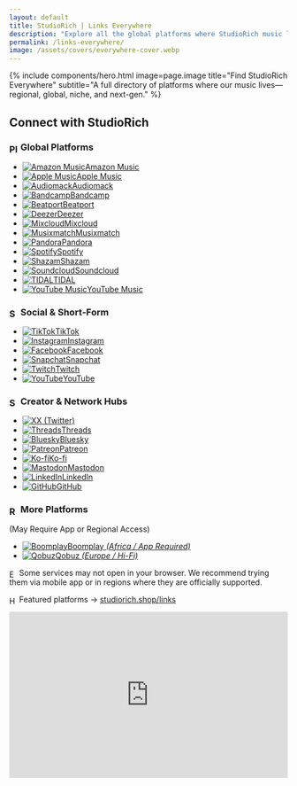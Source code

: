 ```yaml
---
layout: default
title: StudioRich | Links Everywhere
description: "Explore all the global platforms where StudioRich music lives – from Boomplay to Qobuz, Mdundo, and more."
permalink: /links-everywhere/
image: /assets/covers/everywhere-cover.webp
---
```


{% include components/hero.html
  image=page.image
  title="Find StudioRich Everywhere"
  subtitle="A full directory of platforms where our music lives—regional, global, niche, and next-gen."
%}



  <section class="link-hub">
<h2>Connect with StudioRich</h2>

<!-- Global Platforms -->
<h3><img src="/assets/icons/planet-earth.svg" alt="Planet Earth icon" style="width: 1em; vertical-align: middle;" /> Global Platforms</h3>
<ul class="link-list">
  <li><a href="https://music.amazon.co.uk/artists/B0DQR9S993/studiorich" target="_blank"><img src="/assets/icons/amazon-music.svg" alt="Amazon Music"><span>Amazon Music</span></a></li>
  <li><a href="https://music.apple.com/us/artist/studiorich/1785907828" target="_blank"><img src="/assets/icons/apple-music.svg" alt="Apple Music"><span>Apple Music</span></a></li>
  <li><a href="https://audiomack.com/studiorich" target="_blank"><img src="/assets/icons/audiomack.svg" alt="Audiomack"><span>Audiomack</span></a></li>
  <li><a href="https://studiorich.bandcamp.com" target="_blank"><img src="/assets/icons/bandcamp.svg" alt="Bandcamp"><span>Bandcamp</span></a></li>
  <li><a href="https://www.beatport.com/artist/studiorich/1278105" target="_blank"><img src="/assets/icons/beatport.svg" alt="Beatport"><span>Beatport</span></a></li>
  <li><a href="https://www.deezer.com/us/artist/294319151" target="_blank"><img src="/assets/icons/deezer.svg" alt="Deezer"><span>Deezer</span></a></li>
  <li><a href="https://www.mixcloud.com/studiorich" target="_blank"><img src="/assets/icons/mixcloud.svg" alt="Mixcloud"><span>Mixcloud</span></a></li>
  <li><a href="https://www.musixmatch.com/artist/StudioRich" target="_blank"><img src="/assets/icons/musixmatch.svg" alt="Musixmatch"><span>Musixmatch</span></a></li>
  <li><a href="https://www.pandora.com/artist/studiorich/ARZ563fvKk56m6Z" target="_blank"><img src="/assets/icons/pandora.svg" alt="Pandora"><span>Pandora</span></a></li>
  <li><a href="https://open.spotify.com/artist/55NPQkvFCSFrE7eZuzlzqT" target="_blank"><img src="/assets/icons/spotify.svg" alt="Spotify"><span>Spotify</span></a></li>
  <li><a href="https://www.shazam.com/artist/studiorich/1785907828" target="_blank"><img src="/assets/icons/shazam.svg" alt="Shazam"><span>Shazam</span></a></li>
  <li><a href="https://soundcloud.com/studiorich" target="_blank"><img src="/assets/icons/soundcloud.svg" alt="Soundcloud"><span>Soundcloud</span></a></li>
  <li><a href="https://tidal.com/browse/artist/studiorich" target="_blank"><img src="/assets/icons/tidal.svg" alt="TIDAL"><span>TIDAL</span></a></li>
  <li><a href="https://music.youtube.com/channel/UCvLh5_MPChww6fgXlsOG9qA" target="_blank"><img src="/assets/icons/youtube-music.svg" alt="YouTube Music"><span>YouTube Music</span></a></li>
</ul>


<!-- 📱 Social & Short-Form -->
<h3><img src="/assets/icons/satelitedish.svg" alt="Satelite Dish icon" style="width: 1em; vertical-align: middle;" /> Social & Short‑Form</h3>
<ul class="link-list">
  <li><a href="https://www.tiktok.com/@Studi.Rich" target="_blank"><img src="/assets/icons/tiktok.svg" alt="TikTok"><span>TikTok</span></a></li>
  <li><a href="https://www.instagram.com/_studiorich" target="_blank"><img src="/assets/icons/instagram.svg" alt="Instagram"><span>Instagram</span></a></li>
  <li><a href="https://www.facebook.com/StudioRichNYC/" target="_blank"><img src="/assets/icons/facebook.svg" alt="Facebook"><span>Facebook</span></a></li>
  <li><a href="https://www.snapchat.com/add/studiorich" target="_blank"><img src="/assets/icons/musicnote.svg" alt="Snapchat"><span>Snapchat</span></a></li>
  <li><a href="https://www.twitch.tv/studiorich" target="_blank"><img src="/assets/icons/twitch.svg" alt="Twitch"><span>Twitch</span></a></li>
  <li><a href="https://www.youtube.com/@Studio-Rich" target="_blank"><img src="/assets/icons/youtube.svg" alt="YouTube"><span>YouTube</span></a></li>
</ul>


<h3><img src="/assets/icons/sparkles.svg" alt="Sparkles icon" style="width: 1em; vertical-align: middle;" />  Creator & Network Hubs</h3>
<ul class="link-list">
  <li><a href="https://x.com/studiorxch" target="_blank"><img src="/assets/icons/x.svg" alt="X"><span>X (Twitter)</span></a></li>
  <li><a href="https://www.threads.net/@_studiorich" target="_blank"><img src="/assets/icons/threads.svg" alt="Threads"><span>Threads</span></a></li>
  <li><a href="https://bsky.app/profile/studiorich.shop" target="_blank"><img src="/assets/icons/bluesky.svg" alt="Bluesky"><span>Bluesky</span></a></li>
  <li><a href="https://patreon.com/StudioRich" target="_blank"><img src="/assets/icons/patreon.svg" alt="Patreon"><span>Patreon</span></a></li>
  <li><a href="https://ko-fi.com/studiorich" target="_blank"><img src="/assets/icons/kofi.svg" alt="Ko-fi"><span>Ko-fi</span></a></li>
  <li><a href="https://mastodon.social/@studiorich" target="_blank"><img src="/assets/icons/mastodon.svg" alt="Mastodon"><span>Mastodon</span></a></li>
  <li><a href="https://www.linkedin.com/in/richielau" target="_blank"><img src="/assets/icons/linkedin.svg" alt="LinkedIn"><span>LinkedIn</span></a></li>
  <li><a href="https://github.com/studiorxch" target="_blank"><img src="/assets/icons/github.svg" alt="GitHub"><span>GitHub</span></a></li>
</ul>


<h3><img src="/assets/icons/record.svg" alt="Record icon" style="width: 1em; vertical-align: middle;" /> More Platforms</h3>
<p>(May Require App or Regional Access)</p>
<ul class="link-list">
  <li><a href="https://www.boomplay.com/artists/103729360" target="_blank"><img src="/assets/icons/musicnote.svg" alt="Boomplay"><span>Boomplay <em>(Africa / App Required)</em></span></a></li>
  <li><a href="https://www.qobuz.com/us-en/interpreter/studiorich/25018851" target="_blank"><img src="/assets/icons/musicnote.svg" alt="Qobuz"><span>Qobuz <em>(Europe / Hi-Fi)</em></span></a></li>

</ul>

<p class="platform-note"><img src="/assets/icons/eye.svg" alt="Eye icon" style="width: 1em; vertical-align: middle;" /> Some services may not open in your browser. We recommend trying them via mobile app or in regions where they are officially supported.</p>

<!-- 🔁 Return to Featured Platforms -->
<img src="/assets/icons/headphones.svg" alt="Headphones icon" style="width: 1em; vertical-align: middle;" /> Featured platforms → <a href="/links">studiorich.shop/links</a>

  </section>

  <iframe allow="autoplay" width="100%" height="300" src="https://www.iheart.com/artist/studiorich-45140302/?embed=true"
    frameborder="0"></iframe>



